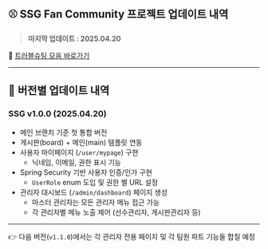 ## ⚾ SSG Fan Community 프로젝트 업데이트 내역  
> **마지막 업데이트 : 2025.04.20**

📎 [트러블슈팅 모음 바로가기](https://github.com/yoon0416/ssgpack/blob/main/%ED%8A%B8%EB%9F%AC%EB%B8%94%EC%8A%88%ED%8C%85.md)

---

## 🔹 버전별 업데이트 내역

### SSG v1.0.0 (2025.04.20)  
- 메인 브랜치 기준 첫 통합 버전  
- 게시판(board) + 메인(main) 템플릿 연동  
- 사용자 마이페이지 (`/user/mypage`) 구현  
  - 닉네임, 이메일, 권한 표시 기능  
- Spring Security 기반 사용자 인증/인가 구현  
  - `UserRole` enum 도입 및 권한 별 URL 설정  
- 관리자 대시보드 (`/admin/dashboard`) 페이지 생성  
  - 마스터 관리자는 모든 관리자 메뉴 접근 가능  
  - 각 관리자별 메뉴 노출 제어 (선수관리자, 게시판관리자 등)

---

👉 다음 버전(`v1.1.0`)에서는 각 관리자 전용 페이지 및 각 팀원 파트 기능들 합칠 예정
